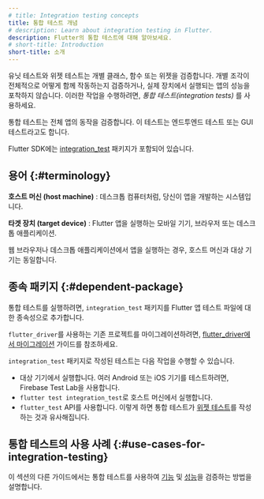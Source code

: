 ```yaml
---
# title: Integration testing concepts
title: 통합 테스트 개념
# description: Learn about integration testing in Flutter.
description: Flutter의 통합 테스트에 대해 알아보세요.
# short-title: Introduction
short-title: 소개
---
```


<?code-excerpt path-base="cookbook/testing/integration/introduction/"?>

유닛 테스트와 위젯 테스트는 개별 클래스, 함수 또는 위젯을 검증합니다. 
개별 조각이 전체적으로 어떻게 함께 작동하는지 검증하거나, 실제 장치에서 실행되는 앱의 성능을 포착하지 않습니다. 
이러한 작업을 수행하려면, *통합 테스트(integration tests)* 를 사용하세요.

통합 테스트는 전체 앱의 동작을 검증합니다. 
이 테스트는 엔드투엔드 테스트 또는 GUI 테스트라고도 합니다.

Flutter SDK에는 [integration_test][] 패키지가 포함되어 있습니다.

## 용어 {:#terminology}

**호스트 머신 (host machine)**
: 데스크톱 컴퓨터처럼, 당신이 앱을 개발하는 시스템입니다.

**타겟 장치 (target device)**
: Flutter 앱을 실행하는 모바일 기기, 브라우저 또는 데스크톱 애플리케이션.

  웹 브라우저나 데스크톱 애플리케이션에서 앱을 실행하는 경우, 호스트 머신과 대상 기기는 동일합니다.

## 종속 패키지 {:#dependent-package}

통합 테스트를 실행하려면, `integration_test` 패키지를 Flutter 앱 테스트 파일에 대한 종속성으로 추가합니다.

`flutter_driver`를 사용하는 기존 프로젝트를 마이그레이션하려면, [flutter_driver에서 마이그레이션][Migrating from flutter_driver] 가이드를 참조하세요.

`integration_test` 패키지로 작성된 테스트는 다음 작업을 수행할 수 있습니다.

* 대상 기기에서 실행합니다. 여러 Android 또는 iOS 기기를 테스트하려면, Firebase Test Lab을 사용합니다.
* `flutter test integration_test`로 호스트 머신에서 실행합니다.
* `flutter_test` API를 사용합니다. 이렇게 하면 통합 테스트가 [위젯 테스트][widget tests]를 작성하는 것과 유사해집니다.

## 통합 테스트의 사용 사례 {:#use-cases-for-integration-testing}

이 섹션의 다른 가이드에서는 통합 테스트를 사용하여 [기능][functionality] 및 [성능][performance]을 검증하는 방법을 설명합니다.

[functionality]: /testing/integration-tests/
[performance]: /cookbook/testing/integration/profiling/
[integration_test]: {{site.repo.flutter}}/tree/main/packages/integration_test
[Migrating from flutter_driver]:
    /release/breaking-changes/flutter-driver-migration
[widget tests]: /testing/overview#widget-tests
